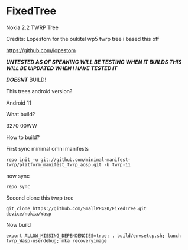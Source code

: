 # FixedTree

Nokia 2.2 TWRP Tree

Credits: Lopestom for the oukitel wp5 twrp tree i based this off

https://github.com/lopestom

***UNTESTED AS OF SPEAKING WILL BE TESTING WHEN IT BUILDS THIS WILL BE UIPDATED WHEN I HAVE TESTED IT***

***DOESNT*** BUILD!

This trees android version?

Android 11

What build?

3270 00WW

How to build?

First sync minimal omni manifests

```repo init -u git://github.com/minimal-manifest-twrp/platform_manifest_twrp_aosp.git -b twrp-11```

now sync

```repo sync```

Second clone this twrp tree

```git clone https://github.com/SmallPP420/FixedTree.git device/nokia/Wasp```

Now build

```export ALLOW_MISSING_DEPENDENCIES=true; . build/envsetup.sh; lunch twrp_Wasp-userdebug; mka recoveryimage```
